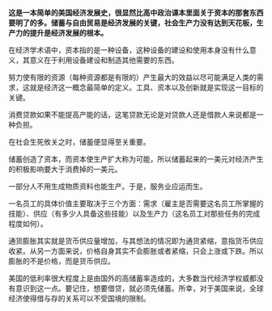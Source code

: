 **这是一本简单的美国经济发展史，很显然比高中政治课本里面关于资本的那套东西要明了的多。储蓄与自由贸易是经济发展的关键，社会生产力没有达到天花板，生产力的提升是经济发展的根本。**

在经济学术语中，资本指的是一种设备，这种设备的建设和使用本身没有什么意义，其意义在于利用设备建设和制造其他需要的东西。

努力使有限的资源（每种资源都是有限的）产生最大的效益以尽可能满足人类的需求，这就是经济这一概念最简单的定义。工具、资本以及创新就是实现这一目标的关键。

消费贷款如果不能提高产能的话，这笔贷款无论是对贷款人还是借款人来说都是一种负担。

在社会生死攸关之时，储蓄便显得至关重要。

储蓄创造了资本，而资本使生产扩大称为可能，所以储蓄起来的一美元对经济产生的积极影响要大于消费掉的一美元。

一部分人不用生成物质资料也能生产。于是，服务业应运而生。

一名员工的具体价值主要取决于三个方面：需求（雇主是否需要这名员工所掌握的技能）、供应（有多少人具备这些技能）以及生产力（这名员工对那些任务的完成程度如何）。

通货膨胀其实就是货币供应量增加，与其想法的情况即为通货紧缩，意指货币供应收紧。从另一方面来说，价格自身其实不会膨胀或者紧缩，只会上涨或下跌。所以膨胀的不是价格，而是货币供应。

美国的低利率很大程度上是由国外的高储蓄率造成的，大多数当代经济学权威都没有意识到这一点。要记住，想要借贷，就必须先储蓄。所幸，对于美国来说，全球经济使得借与存的关系可以不受国境的限制。

